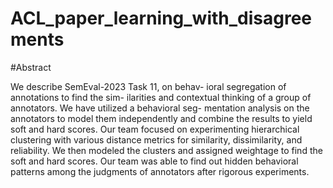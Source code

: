 # ACL_paper_learning_with_disagreements

#Abstract

We describe SemEval-2023 Task 11, on behav- ioral segregation of annotations to find the sim- ilarities and contextual thinking of a group of annotators. We have utilized a behavioral seg- mentation analysis on the annotators to model them independently and combine the results to yield soft and hard scores.
Our team focused on experimenting hierarchical clustering with various distance metrics for similarity, dissimilarity, and reliability. We then modeled the
clusters and assigned weightage to find the soft and hard scores. Our team was able to find out hidden behavioral patterns among the judgments of annotators after rigorous experiments.
